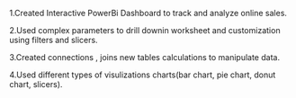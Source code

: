 1.Created Interactive PowerBi Dashboard to track and analyze online sales.

2.Used complex parameters to drill downin worksheet and customization using filters and slicers.

3.Created connections , joins new tables calculations to manipulate data.

4.Used different types of visulizations charts(bar chart, pie chart, donut chart, slicers).
